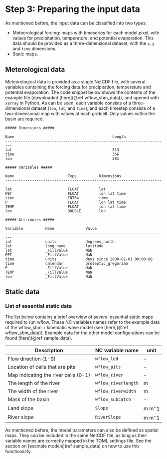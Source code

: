 # Step 3: Preparing the input data

As mentioned before, the input data can be classified into two types:

 - Meteorological forcing: maps with timeseries for each model pixel, with values for
   precipitation, temperature, and potential evaporation. This data should be provided as a
   three-dimensional dataset, with the `x`, `y` and `time` dimensions. 
 - Static maps.


## Meterological data

Meteorological data is provided as a single NetCDF file, with several variables containing
the forcing data for precipitation, temperature and potential evaporation. The code snippet
below shows the contents of the example file (downloaded [here](@ref wflow_sbm_data)), and
opened with `xarray` in Python. As can be seen, each variable consists of a
three-dimensional dataset (`lon`, `lat`, and `time`), and each timestep consists of a
two-dimensional map with values at each gridcell. Only values within the basin are required.

```
##### Dimensions #####

Name                                            Length
-------------------------------------------------------------------------
lat                                             313
time                                            366
lon                                             291

##### Variables #####

Name                        Type          Dimensions
-------------------------------------------------------------------------
lat                         FLOAT         lat
PET                         FLOAT         lon lat time
time                        INT64         time
P                           FLOAT         lon lat time
TEMP                        FLOAT         lon lat time
lon                         DOUBLE        lon

##### Attributes #####

Variable          Name              Value
-------------------------------------------------------------------------
lat               units             degrees_north
lat               long_name         latitude
lat               _FillValue        NaN
PET               _FillValue        NaN
time              units             days since 2000-01-01 00:00:00       
time              calendar          proleptic_gregorian
P                 _FillValue        NaN
TEMP              _FillValue        NaN
lon               _FillValue        NaN
```

## Static data


### List of essential static data

The list below contains a brief overview of several essential static maps required to run
wflow. These NC variables names refer to the example data of the wflow\_sbm + kinematic wave
model (see [here](@ref wflow_sbm_data)). Example data for the other model configurations can
be found [here](@ref sample_data).

Description | NC variable name | unit
--- | --- | ---
Flow direction (1-9) | `wflow_ldd` | -
Location of cells that are pits | `wflow_pits` | -
Map indicating the river cells (0-1) | `wflow_river` | -
The length of the river | `wflow_riverlength` | m
The width of the river | `wflow_riverwidth` | m
Mask of the basin | `wflow_subcatch` | -
Land slope | `Slope` | m m$^-1$
River slope | `RiverSlope` | m m$^-1$

As mentioned before, the model parameters can also be defined as spatial maps. They can be
included in the same NetCDF file, as long as their variable names are correctly mapped in
the TOML settings file. See the section on [example models](ref sample_data) on how to 
use this functionality.